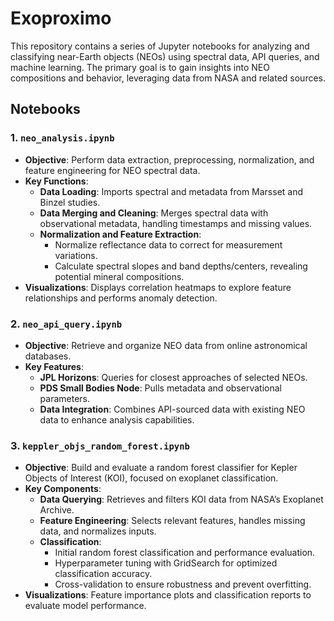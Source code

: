 # Exoproximo

This repository contains a series of Jupyter notebooks for analyzing and classifying near-Earth objects (NEOs) using spectral data, API queries, and machine learning. The primary goal is to gain insights into NEO compositions and behavior, leveraging data from NASA and related sources.

## Notebooks

### 1. `neo_analysis.ipynb`
   - **Objective**: Perform data extraction, preprocessing, normalization, and feature engineering for NEO spectral data.
   - **Key Functions**:
     - **Data Loading**: Imports spectral and metadata from Marsset and Binzel studies.
     - **Data Merging and Cleaning**: Merges spectral data with observational metadata, handling timestamps and missing values.
     - **Normalization and Feature Extraction**:
       - Normalize reflectance data to correct for measurement variations.
       - Calculate spectral slopes and band depths/centers, revealing potential mineral compositions.
   - **Visualizations**: Displays correlation heatmaps to explore feature relationships and performs anomaly detection.

### 2. `neo_api_query.ipynb`
   - **Objective**: Retrieve and organize NEO data from online astronomical databases.
   - **Key Features**:
     - **JPL Horizons**: Queries for closest approaches of selected NEOs.
     - **PDS Small Bodies Node**: Pulls metadata and observational parameters.
     - **Data Integration**: Combines API-sourced data with existing NEO data to enhance analysis capabilities.

### 3. `keppler_objs_random_forest.ipynb`
   - **Objective**: Build and evaluate a random forest classifier for Kepler Objects of Interest (KOI), focused on exoplanet classification.
   - **Key Components**:
     - **Data Querying**: Retrieves and filters KOI data from NASA’s Exoplanet Archive.
     - **Feature Engineering**: Selects relevant features, handles missing data, and normalizes inputs.
     - **Classification**:
       - Initial random forest classification and performance evaluation.
       - Hyperparameter tuning with GridSearch for optimized classification accuracy.
       - Cross-validation to ensure robustness and prevent overfitting.
   - **Visualizations**: Feature importance plots and classification reports to evaluate model performance.

